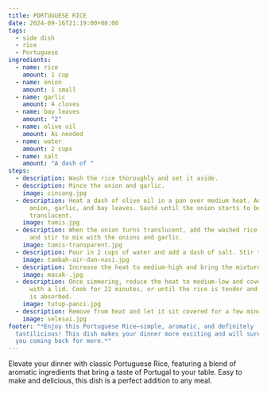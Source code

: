 ```yaml
---
title: PORTUGUESE RICE
date: 2024-09-16T21:19:00+08:00
tags:
  - side dish
  - rice
  - Portuguese
ingredients:
  - name: rice
    amount: 1 cup
  - name: onion
    amount: 1 small
  - name: garlic
    amount: 4 cloves
  - name: bay leaves
    amount: "2"
  - name: olive oil
    amount: As needed
  - name: water
    amount: 2 cups
  - name: salt
    amount: "A dash of "
steps:
  - description: Wash the rice thoroughly and set it aside.
  - description: Mince the onion and garlic.
    image: cincang.jpg
  - description: Heat a dash of olive oil in a pan over medium heat. Add the minced
      onion, garlic, and bay leaves. Sauté until the onion starts to become
      translucent.
    image: tumis.jpg
  - description: When the onion turns translucent, add the washed rice to the pan
      and stir to mix with the onions and garlic.
    image: tumis-transparent.jpg
  - description: Pour in 2 cups of water and add a dash of salt. Stir to combine.
    image: tambah-air-dan-nasi.jpg
  - description: Increase the heat to medium-high and bring the mixture to a simmer.
    image: masak-.jpg
  - description: Once simmering, reduce the heat to medium-low and cover the pan
      with a lid. Cook for 22 minutes, or until the rice is tender and the water
      is absorbed.
    image: tutup-panci.jpg
  - description: Remove from heat and let it sit covered for a few minutes before serving.
    image: selesai.jpg
footer: "*Enjoy this Portuguese Rice—simple, aromatic, and definitely
  tastilicious! This dish makes your dinner more exciting and will surely keep
  you coming back for more.*"
---
```

Elevate your dinner with classic Portuguese Rice, featuring a blend of aromatic ingredients that bring a taste of Portugal to your table. Easy to make and delicious, this dish is a perfect addition to any meal.
